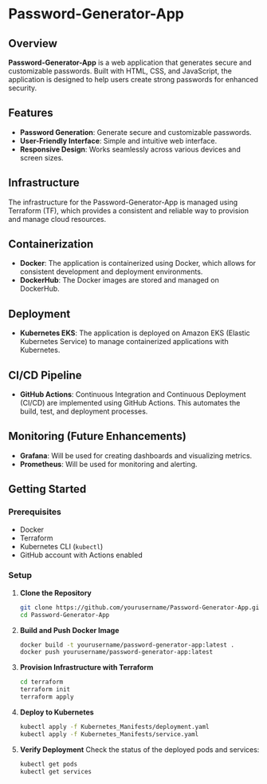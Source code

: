 # Password-Generator-App

## Overview

**Password-Generator-App** is a web application that generates secure and customizable passwords. Built with HTML, CSS, and JavaScript, the application is designed to help users create strong passwords for enhanced security.

## Features

- **Password Generation**: Generate secure and customizable passwords.
- **User-Friendly Interface**: Simple and intuitive web interface.
- **Responsive Design**: Works seamlessly across various devices and screen sizes.

## Infrastructure

The infrastructure for the Password-Generator-App is managed using Terraform (TF), which provides a consistent and reliable way to provision and manage cloud resources.

## Containerization

- **Docker**: The application is containerized using Docker, which allows for consistent development and deployment environments.
- **DockerHub**: The Docker images are stored and managed on DockerHub.

## Deployment

- **Kubernetes EKS**: The application is deployed on Amazon EKS (Elastic Kubernetes Service) to manage containerized applications with Kubernetes.

## CI/CD Pipeline

- **GitHub Actions**: Continuous Integration and Continuous Deployment (CI/CD) are implemented using GitHub Actions. This automates the build, test, and deployment processes.

## Monitoring (Future Enhancements)

- **Grafana**: Will be used for creating dashboards and visualizing metrics.
- **Prometheus**: Will be used for monitoring and alerting.

## Getting Started

### Prerequisites

- Docker
- Terraform
- Kubernetes CLI (`kubectl`)
- GitHub account with Actions enabled

### Setup

1. **Clone the Repository**
   ```bash
   git clone https://github.com/yourusername/Password-Generator-App.git
   cd Password-Generator-App

2. **Build and Push Docker Image**
   ```bash
   docker build -t yourusername/password-generator-app:latest .
   docker push yourusername/password-generator-app:latest

3. **Provision Infrastructure with Terraform**
   ```bash
   cd terraform
   terraform init
   terraform apply
   
4. **Deploy to Kubernetes**
   ```bash
   kubectl apply -f Kubernetes_Manifests/deployment.yaml
   kubectl apply -f Kubernetes_Manifests/service.yaml

5. **Verify Deployment**
   Check the status of the deployed pods and services:
   ```bash
   kubectl get pods
   kubectl get services